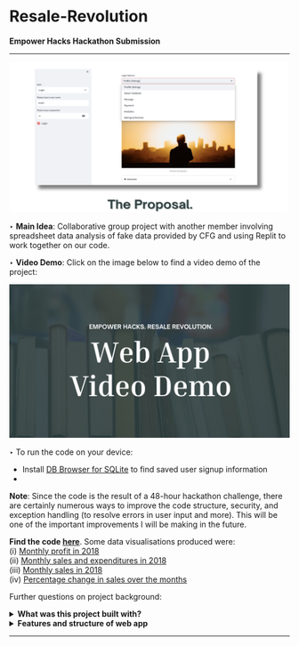# Resale-Revolution
**Empower Hacks Hackathon Submission** 

--- 
<img src="Images/thumbnail.png" width="500" height="270" />

‣ **Main Idea**: Collaborative group project with another member involving spreadsheet data analysis of fake data provided by CFG and using Replit to work together on our code. 

‣ **Video Demo**: Click on the image below to find a video demo of the project: 

[![Image of Video Demo Page](Images/videodemo_thumbnail.png)](https://youtu.be/G94IZ57-uKc)

‣ To run the code on your device:  
- Install [DB Browser for SQLite](https://sqlitebrowser.org/) to find saved user signup information
- 

**Note**: Since the code is the result of a 48-hour hackathon challenge, there are certainly numerous ways to improve the code structure, security, and exception handling (to resolve errors in user input and more). This will be one of the important improvements I will be making in the future.

**Find the code [here](https://github.com/V-Mayya/python-sales-data-analysis/blob/main/code.py)**. Some data visualisations produced were: <br/>
(i) [Monthly profit in 2018](https://github.com/V-Mayya/python-sales-data-analysis/blob/main/monthly%20profits.png)<br/>
(ii) [Monthly sales and expenditures in 2018](https://github.com/V-Mayya/python-sales-data-analysis/blob/main/monthly%20sales%20and%20expenditures.png)<br/>
(iii) [Monthly sales in 2018](https://github.com/V-Mayya/python-sales-data-analysis/blob/main/monthly%20sales.png)<br/>
(iv) [Percentage change in sales over the months](https://github.com/V-Mayya/python-sales-data-analysis/blob/main/Percentage_change_in_sales.png)

Further questions on project background: <br/> 

<details close>
<summary><b>What was this project built with?</b></summary>
<br>
Coded from scratch and primarily used Python and Streamlit. Some packages used include numpy, pandas, matplotlib (and others such as time and random). Used SQLite to build a database to store user signup information and use it on other pages in the web app. Also used the os module as part of this. Incorporated a bit of HTML to make a few changes to the default structure. Started with a basic web app structure and then added further details. Coded in Visual Code.  
</details>

<details close>
<summary><b>Features and structure of web app</b></summary>
<br>
... 
</details>

--- 

